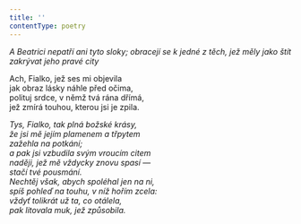 ```yaml
---
title: ''
contentType: poetry
---
```


<section>

_A Beatrici nepatří ani tyto sloky; obracejí se k jedné z těch, jež měly jako štít zakrývat jeho pravé city_

</section>

<section>

Ach, Fialko, jež ses mi objevila  
jak obraz lásky náhle před očima,  
polituj srdce, v němž tvá rána dřímá,  
jež zmírá touhou, kterou jsi je zpila.

_Tys, Fialko, tak plná božské krásy,  
že jsi mě jejím plamenem a třpytem  
zažehla na potkání;  
a pak jsi vzbudila svým vroucím citem  
naději, jež mě vždycky znovu spasí —  
stačí tvé pousmání.  
Nechtěj však, abych spoléhal jen na ni,  
spíš pohleď na touhu, v níž hořím zcela:  
vždyť tolikrát už ta, co otálela,  
pak litovala muk, jež způsobila._

</section>
